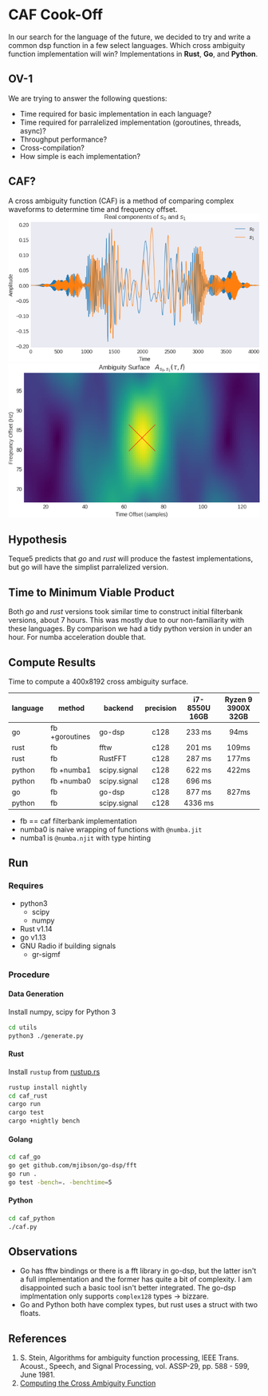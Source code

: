 # CAF Cook-Off
In our search for the language of the future, we decided to try and write a common dsp function in a few select languages. Which cross ambiguity function implementation will win? Implementations in **Rust**, **Go**, and **Python**.

## OV-1
We are trying to answer the following questions:
* Time required for basic implementation in each language?
* Time required for parralelized implementation (goroutines, threads, async)?
* Throughput performance?
* Cross-compilation?
* How simple is each implementation?

## CAF?
A cross ambiguity function (CAF) is a method of comparing complex waveforms to determine time and frequency offset.
![Signals Under Test](/docs/s0s1-time.png)
![CAF Surface](/docs/s0s1-caf.png)

## Hypothesis
Teque5 predicts that *go* and *rust* will produce the fastest implementations, but go will have the simplist parralelized version.

## Time to Minimum Viable Product
Both *go* and *rust* versions took similar time to construct initial filterbank versions, about 7 hours. This was mostly due to our non-familiarity with these languages. By comparison we had a tidy python version in under an hour. For numba acceleration double that.

## Compute Results
Time to compute a 400x8192 cross ambiguity surface.

| language | method         | backend      | precision | i7-8550U 16GB | Ryzen 9 3900X 32GB |
|----------|----------------|--------------|:---------:|:-------------:|:------------------:|
| go       | fb +goroutines | go-dsp       |    c128   |     233 ms    |         94ms       |
| rust     | fb             | fftw         |    c128   |     201 ms    |        109ms       |
| rust     | fb             | RustFFT      |    c128   |     287 ms    |        177ms       |
| python   | fb +numba1     | scipy.signal |    c128   |     622 ms    |        422ms       |
| python   | fb +numba0     | scipy.signal |    c128   |     696 ms    |                    |
| go       | fb             | go-dsp       |    c128   |     877 ms    |        827ms       |
| python   | fb             | scipy.signal |    c128   |    4336 ms    |                    |

* fb == caf filterbank implementation
* numba0 is naive wrapping of functions with `@numba.jit`
* numba1 is `@numba.njit` with type hinting

## Run
### Requires
* python3
    * scipy
    * numpy
* Rust v1.14
* go v1.13
* GNU Radio if building signals
    * gr-sigmf

### Procedure
#### Data Generation
Install numpy, scipy for Python 3
```bash
cd utils
python3 ./generate.py
```
#### Rust
Install `rustup` from [rustup.rs](https://rustup.rs/)
```bash
rustup install nightly
cd caf_rust
cargo run
cargo test
cargo +nightly bench
```
#### Golang
```bash
cd caf_go
go get github.com/mjibson/go-dsp/fft
go run .
go test -bench=. -benchtime=5
```
#### Python
```bash
cd caf_python
./caf.py
```

## Observations
* Go has fftw bindings or there is a fft library in go-dsp, but the latter isn't a full implementation and the former has quite a bit of complexity. I am disappointed such a basic tool isn't better integrated. The go-dsp implmentation only supports `complex128` types -> bizzare.
* Go and Python both have complex types, but rust uses a struct with two floats.

## References
1) S. Stein, Algorithms for ambiguity function processing,  IEEE Trans. Acoust., Speech, and Signal Processing, vol. ASSP-29, pp. 588 - 599, June 1981.
2) [Computing the Cross Ambiguity Function](http://ws.binghamton.edu/fowler/Fowler%20Personal%20Page/Publications_files/MS_Thesis_Chris_Yatrakis.pdf)
